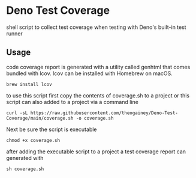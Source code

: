 # Deno Test Coverage

shell script to collect test coverage when testing with Deno's built-in test
runner

## Usage

code coverage report is generated with a utility called genhtml that comes
bundled with lcov. lcov can be installed with Homebrew on macOS.

```
brew install lcov
```

to use this script first copy the contents of coverage.sh to a project or this
script can also added to a project via a command line

```
curl -sL https://raw.githubusercontent.com/theogainey/Deno-Test-Coverage/main/coverage.sh -o coverage.sh
```

Next be sure the script is executable

```
chmod +x coverage.sh
```

after adding the executable script to a project a test coverage report can
generated with

```
sh coverage.sh
```
